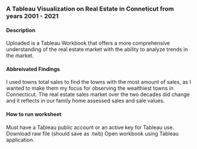 ### A Tableau Visualization on Real Estate in Conneticut from years 2001 - 2021

#### Description

Uploaded is a Tableau Workbook that offers a more comprehensive understanding of the real estate market with the ability to analyze trends in the market.

#### Abbreivated Findings

I used towns total sales to find the towns with the most amount of sales, as I wanted to make them my focus for observing the wealthiest towns in Connecticut. The real estate sales market over the two decades did change and it reflects in our family home assessed sales and sale values. 

#### How to run worksheet

Must have a Tableau public account or an active key for Tableau use. Download raw file (should save as .twb) Open workbook using Tableau application.  

